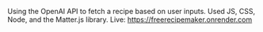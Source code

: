 Using the OpenAI API to fetch a recipe based on user inputs. Used JS, CSS, Node, and the Matter.js library.
Live: https://freerecipemaker.onrender.com
